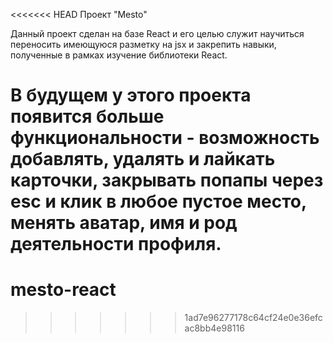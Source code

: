 <<<<<<< HEAD
Проект "Mesto"

Данный проект сделан на базе React и его целью служит научиться переносить имеющуюся разметку на jsx и закрепить навыки, полученные в рамках изучение библиотеки React.

В будущем у этого проекта появится больше функциональности - возможность добавлять, удалять и лайкать карточки, закрывать попапы через esc и клик в любое пустое место, менять аватар, имя и род деятельности профиля.
=======
# mesto-react
>>>>>>> 1ad7e96277178c64cf24e0e36efcac8bb4e98116
